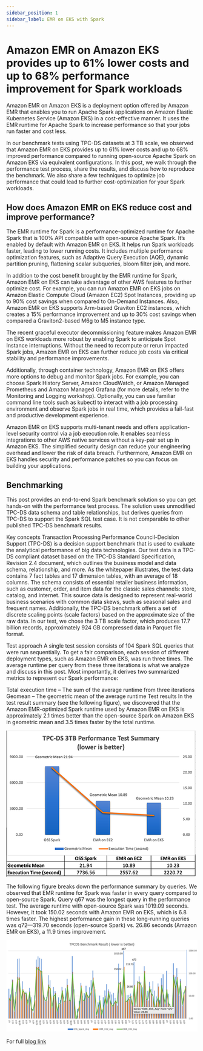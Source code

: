 ```yaml
---
sidebar_position: 1
sidebar_label: EMR on EKS with Spark
---
```


# Amazon EMR on Amazon EKS provides up to 61% lower costs and up to 68% performance improvement for Spark workloads

Amazon EMR on Amazon EKS is a deployment option offered by Amazon EMR that enables you to run Apache Spark applications on Amazon Elastic Kubernetes Service (Amazon EKS) in a cost-effective manner. It uses the EMR runtime for Apache Spark to increase performance so that your jobs run faster and cost less.

In our benchmark tests using TPC-DS datasets at 3 TB scale, we observed that Amazon EMR on EKS provides up to 61% lower costs and up to 68% improved performance compared to running open-source Apache Spark on Amazon EKS via equivalent configurations. In this post, we walk through the performance test process, share the results, and discuss how to reproduce the benchmark. We also share a few techniques to optimize job performance that could lead to further cost-optimization for your Spark workloads.

## How does Amazon EMR on EKS reduce cost and improve performance?

The EMR runtime for Spark is a performance-optimized runtime for Apache Spark that is 100% API compatible with open-source Apache Spark. It’s enabled by default with Amazon EMR on EKS. It helps run Spark workloads faster, leading to lower running costs. It includes multiple performance optimization features, such as Adaptive Query Execution (AQE), dynamic partition pruning, flattening scalar subqueries, bloom filter join, and more.

In addition to the cost benefit brought by the EMR runtime for Spark, Amazon EMR on EKS can take advantage of other AWS features to further optimize cost. For example, you can run Amazon EMR on EKS jobs on Amazon Elastic Compute Cloud (Amazon EC2) Spot Instances, providing up to 90% cost savings when compared to On-Demand Instances. Also, Amazon EMR on EKS supports Arm-based Graviton EC2 instances, which creates a 15% performance improvement and up to 30% cost savings when compared a Graviton2-based M6g to M5 instance type.

The recent graceful executor decommissioning feature makes Amazon EMR on EKS workloads more robust by enabling Spark to anticipate Spot Instance interruptions. Without the need to recompute or rerun impacted Spark jobs, Amazon EMR on EKS can further reduce job costs via critical stability and performance improvements.

Additionally, through container technology, Amazon EMR on EKS offers more options to debug and monitor Spark jobs. For example, you can choose Spark History Server, Amazon CloudWatch, or Amazon Managed Prometheus and Amazon Managed Grafana (for more details, refer to the Monitoring and Logging workshop). Optionally, you can use familiar command line tools such as kubectl to interact with a job processing environment and observe Spark jobs in real time, which provides a fail-fast and productive development experience.

Amazon EMR on EKS supports multi-tenant needs and offers application-level security control via a job execution role. It enables seamless integrations to other AWS native services without a key-pair set up in Amazon EKS. The simplified security design can reduce your engineering overhead and lower the risk of data breach. Furthermore, Amazon EMR on EKS handles security and performance patches so you can focus on building your applications.

## Benchmarking
This post provides an end-to-end Spark benchmark solution so you can get hands-on with the performance test process. The solution uses unmodified TPC-DS data schema and table relationships, but derives queries from TPC-DS to support the Spark SQL test case. It is not comparable to other published TPC-DS benchmark results.

Key concepts
Transaction Processing Performance Council-Decision Support (TPC-DS) is a decision support benchmark that is used to evaluate the analytical performance of big data technologies. Our test data is a TPC-DS compliant dataset based on the TPC-DS Standard Specification, Revision 2.4 document, which outlines the business model and data schema, relationship, and more. As the whitepaper illustrates, the test data contains 7 fact tables and 17 dimension tables, with an average of 18 columns. The schema consists of essential retailer business information, such as customer, order, and item data for the classic sales channels: store, catalog, and internet. This source data is designed to represent real-world business scenarios with common data skews, such as seasonal sales and frequent names. Additionally, the TPC-DS benchmark offers a set of discrete scaling points (scale factors) based on the approximate size of the raw data. In our test, we chose the 3 TB scale factor, which produces 17.7 billion records, approximately 924 GB compressed data in Parquet file format.

Test approach
A single test session consists of 104 Spark SQL queries that were run sequentially. To get a fair comparison, each session of different deployment types, such as Amazon EMR on EKS, was run three times. The average runtime per query from these three iterations is what we analyze and discuss in this post. Most importantly, it derives two summarized metrics to represent our Spark performance:

Total execution time – The sum of the average runtime from three iterations
Geomean – The geometric mean of the average runtime
Test results
In the test result summary (see the following figure), we discovered that the Amazon EMR-optimized Spark runtime used by Amazon EMR on EKS is approximately 2.1 times better than the open-source Spark on Amazon EKS in geometric mean and 3.5 times faster by the total runtime.

![img1.png](img1.png)

The following figure breaks down the performance summary by queries. We observed that EMR runtime for Spark was faster in every query compared to open-source Spark. Query q67 was the longest query in the performance test. The average runtime with open-source Spark was 1019.09 seconds. However, it took 150.02 seconds with Amazon EMR on EKS, which is 6.8 times faster. The highest performance gain in these long-running queries was q72—319.70 seconds (open-source Spark) vs. 26.86 seconds (Amazon EMR on EKS), a 11.9 times improvement.

![img2.png](img2.png)

For full [blog link](https://aws.amazon.com/blogs/big-data/amazon-emr-on-amazon-eks-provides-up-to-61-lower-costs-and-up-to-68-performance-improvement-for-spark-workloads/)
